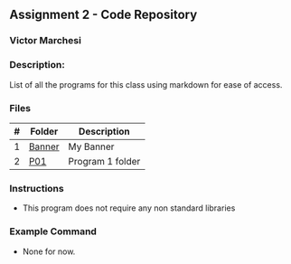 ##  Assignment 2 - Code Repository
### Victor Marchesi
### Description:

List of all the programs for this class using markdown for ease of access.

### Files

|   #   | Folder    | Description                      |
| :---: | -------- | -------------------------------- |
|   1   | [Banner](./Banner) | My Banner |
|   2   | [P01](./P01) | Program 1 folder |

### Instructions

- This program does not require any non standard libraries

### Example Command

- None for now.
